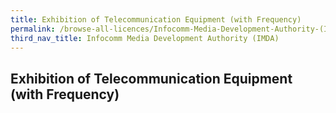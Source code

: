 ```yaml
---
title: Exhibition of Telecommunication Equipment (with Frequency)
permalink: /browse-all-licences/Infocomm-Media-Development-Authority-(IMDA)/
third_nav_title: Infocomm Media Development Authority (IMDA)
---
```

## Exhibition of Telecommunication Equipment (with Frequency)
